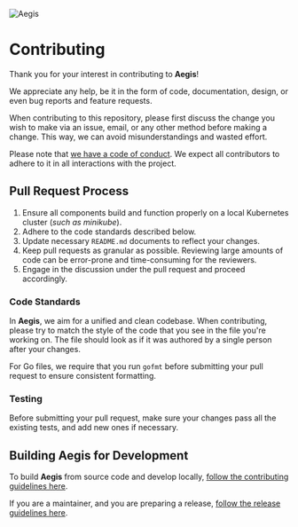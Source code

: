![Aegis](assets/aegis-banner.png "Aegis")

# Contributing

Thank you for your interest in contributing to **Aegis**! 

We appreciate any help, be it in the form of code, documentation, design, 
or even bug reports and feature requests. 

When contributing to this repository, please first discuss the change you wish to make 
via an issue, email, or any other method before making a change. 
This way, we can avoid misunderstandings and wasted effort.

Please note that [we have a code of conduct](CODE_OF_CONDUCT.md). We expect all 
contributors to adhere to it in all interactions with the project.

## Pull Request Process

1. Ensure all components build and function properly on a local Kubernetes cluster (*such as minikube*).
2. Adhere to the code standards described below.
3. Update necessary `README.md` documents to reflect your changes.
4. Keep pull requests as granular as possible. Reviewing large amounts of code 
   can be error-prone and time-consuming for the reviewers.
6. Engage in the discussion under the pull request and proceed accordingly.

### Code Standards

In **Aegis**, we aim for a unified and clean codebase. When contributing, please try to match 
the style of the code that you see in the file you're working on. The file should look as 
if it was authored by a single person after your changes.

For Go files, we require that you run `gofmt` before submitting your pull 
request to ensure consistent formatting.

### Testing

Before submitting your pull request, make sure your changes pass all the 
existing tests, and add new ones if necessary. 

## Building Aegis for Development

To build **Aegis** from source code and develop locally, [follow the contributing guidelines here][contributing].

If you are a maintainer, and you are preparing a release, [follow the release guidelines here][release].

[contributing]: https://aegis.ist/docs/contributing/
[release]: https://aegis.ist/release/
